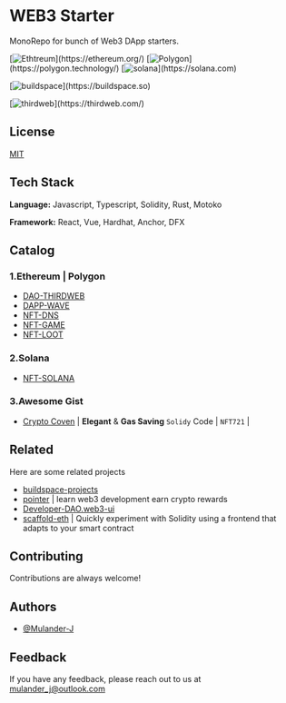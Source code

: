 # WEB3 Starter

MonoRepo for bunch of Web3 DApp starters.

[![Ethtreum](https://img.shields.io/badge/network-ethereum-3498db.svg?)](https://ethereum.org/)
[![Polygon](https://img.shields.io/badge/network-polygon-7B3FE4.svg?)](https://polygon.technology/)
[![solana](https://img.shields.io/badge/network-solana-14f195.svg?)](https://solana.com)

[![buildspace](https://img.shields.io/badge/platform-buildspace-9d8eee.svg?)](https://buildspace.so)

[![thirdweb](https://img.shields.io/badge/util-thirdweb-A855F7.svg?)](https://thirdweb.com/)

## License

[MIT](/LICENSE)

## Tech Stack

**Language:** Javascript, Typescript, Solidity, Rust, Motoko

**Framework:** React, Vue, Hardhat, Anchor, DFX

## Catalog

### 1.Ethereum | Polygon

- [DAO-THIRDWEB](/dao-thirdweb/)
- [DAPP-WAVE](/dapp-wave/)
- [NFT-DNS](/nft-dns/)
- [NFT-GAME](/nft-game/)
- [NFT-LOOT](/nft-loot/)

### 2.Solana

- [NFT-SOLANA](/nft-sol/)

### 3.Awesome Gist

- [Crypto Coven](/awesome.gist/CryptoCoven.sol) | **Elegant** & **Gas Saving** `Solidy` Code | `NFT721` |

## Related

Here are some related projects

- [buildspace-projects](https://github.com/buildspace/buildspace-projects)
- [pointer](https://www.pointer.gg/) | learn web3 development
earn crypto rewards
- [Developer-DAO.web3-ui](https://github.com/Developer-DAO/web3-ui)
- [scaffold-eth](https://github.com/scaffold-eth/scaffold-eth) | Quickly experiment with Solidity using a frontend that adapts to your smart contract

## Contributing

Contributions are always welcome!

## Authors

- [@Mulander-J](https://github.com/Mulander-J)

## Feedback

If you have any feedback, please reach out to us at mulander_j@outlook.com
